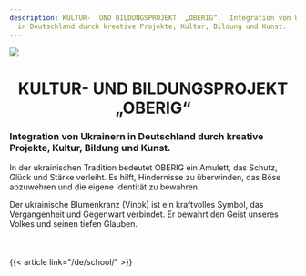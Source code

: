 ```yaml
---
description: KULTUR-  UND BILDUNGSPROJEKT  „OBERIG“.  Integration von Ukrainern
  in Deutschland durch kreative Projekte, Kultur, Bildung und Kunst.
---
```

![](https://res.cloudinary.com/dqzyy5upv/image/upload/v1741273784/IMG_3765_nbhmdd.jpg)

<h1 align="center">KULTUR-  UND BILDUNGSPROJEKT „OBERIG“</h1>

### **Integration von Ukrainern in Deutschland durch kreative Projekte, Kultur, Bildung und Kunst.**

In der ukrainischen Tradition bedeutet OBERIG ein Amulett, das Schutz, Glück und Stärke verleiht. Es hilft, Hindernisse zu überwinden, das Böse abzuwehren und die eigene Identität zu bewahren.

Der ukrainische Blumenkranz (Vinok) ist ein kraftvolles Symbol, das Vergangenheit und Gegenwart verbindet. Er bewahrt den Geist unseres Volkes und seinen tiefen Glauben.

<!-- Відступ -->

<div style="margin-bottom: 50px;"></div>

{{< article link="/de/school/" >}}
